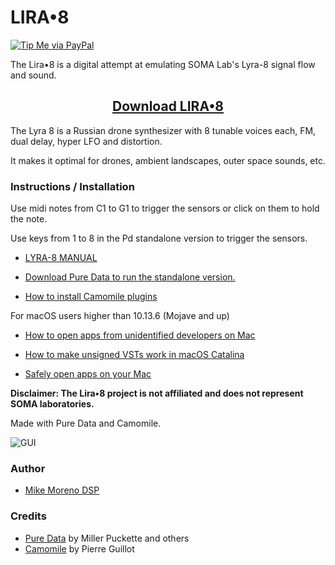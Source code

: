 # LIRA•8

[![Tip Me via PayPal](https://img.shields.io/badge/PayPal-tip%20me-green.svg?logo=paypal)](https://www.paypal.me/mianmogra)

The Lira•8 is a digital attempt at emulating SOMA Lab's Lyra-8 signal flow and sound.

<h2 align="center">
  <a href="https://gum.co/lira-8">Download LIRA•8</a>
</h2>

The Lyra 8 is a Russian drone synthesizer with 8 tunable voices each, FM, dual delay, hyper LFO and distortion.

It makes it optimal for drones, ambient landscapes, outer space sounds, etc.


### Instructions / Installation

Use midi notes from C1 to G1 to trigger the sensors or click on them to hold the note.

Use keys from 1 to 8 in the Pd standalone version to trigger the sensors.

- [LYRA-8 MANUAL](https://somasynths.com/lyra8_specs/)

- [Download Pure Data to run the standalone version.](http://msp.ucsd.edu/software.html)

- [How to install Camomile plugins](https://github.com/pierreguillot/Camomile/wiki/How-to-install-plugins)

For macOS users higher than 10.13.6 (Mojave and up)

- [How to open apps from unidentified developers on Mac](https://www.imore.com/how-open-apps-anywhere-macos-catalina-and-mojave)

- [How to make unsigned VSTs work in macOS Catalina](https://www.osirisguitar.com/how-to-make-unsigned-vsts-work-in-macos-catalina/)

- [Safely open apps on your Mac](https://support.apple.com/en-us/HT202491)

**Disclaimer: The Lira•8 project is not affiliated and does not represent SOMA laboratories.**


Made with Pure Data and Camomile.

![GUI](https://raw.githubusercontent.com/MikeMorenoAudio/LIRA-8/master/GUI.png "GUI")

### Author

- [Mike Moreno DSP](https://github.com/MikeMorenoDSP)

### Credits

- [Pure Data](http://msp.ucsd.edu/software.html) by Miller Puckette and others
- [Camomile](https://github.com/pierreguillot/Camomile) by Pierre Guillot
